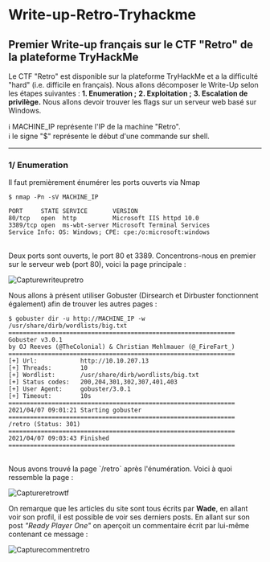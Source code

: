 # Write-up-Retro-Tryhackme
## Premier Write-up français sur le CTF "Retro" de la plateforme TryHackMe

Le CTF "Retro" est disponible sur la plateforme TryHackMe et a la difficulté "hard" (i.e. difficile en français). Nous allons décomposer le Write-Up selon les étapes suivantes :
**1. Enumeration ;**
**2. Exploitation ;**
**3. Escalation de privilège.**
Nous allons devoir trouver les flags sur un serveur web basé sur Windows.

:information_source: MACHINE_IP représente l'IP de la machine "Retro".<br/>
:information_source: le signe "$" représente le début d'une commande sur shell.

*********************

### 1/ Enumeration

Il faut premièrement énumérer les ports ouverts via Nmap<br/>
```
$ nmap -Pn -sV MACHINE_IP

PORT     STATE SERVICE       VERSION
80/tcp   open  http          Microsoft IIS httpd 10.0
3389/tcp open  ms-wbt-server Microsoft Terminal Services
Service Info: OS: Windows; CPE: cpe:/o:microsoft:windows
```
<br/>
Deux ports sont ouverts, le port 80 et 3389. Concentrons-nous en premier sur le serveur web (port 80), voici la page principale : <br/>

![Capturewriteupretro](https://user-images.githubusercontent.com/67973590/165582217-37554dc4-7154-4c61-ac39-b0c48fe8c3c5.PNG)<br/>

Nous allons à présent utiliser Gobuster (Dirsearch et Dirbuster fonctionnent également) afin de trouver les autres pages : <br/>
```
$ gobuster dir -u http://MACHINE_IP -w /usr/share/dirb/wordlists/big.txt
===============================================================
Gobuster v3.0.1
by OJ Reeves (@TheColonial) & Christian Mehlmauer (@_FireFart_)
===============================================================
[+] Url:            http://10.10.207.13
[+] Threads:        10
[+] Wordlist:       /usr/share/dirb/wordlists/big.txt
[+] Status codes:   200,204,301,302,307,401,403
[+] User Agent:     gobuster/3.0.1
[+] Timeout:        10s
===============================================================
2021/04/07 09:01:21 Starting gobuster
===============================================================                                                   
/retro (Status: 301)
===============================================================
2021/04/07 09:03:43 Finished                                                                             
===============================================================
```
<br/>
Nous avons trouvé la page `/retro` après l'énumération. Voici à quoi ressemble la page :<br/>

![Captureretrowtf](https://user-images.githubusercontent.com/67973590/165585365-c1945d37-e01f-412b-86ca-10eb2e5242eb.PNG)<br/>

On remarque que les articles du site sont tous écrits par **Wade**, en allant voir son profil, il est possible de voir ses derniers posts. En allant sur son post *"Ready Player One"* on aperçoit un commentaire écrit par lui-même contenant ce message : <br/>


![Capturecommentretro](https://user-images.githubusercontent.com/67973590/165585514-92b93c05-8ec9-4d77-869e-9aa111f8fe77.PNG)<br/>
